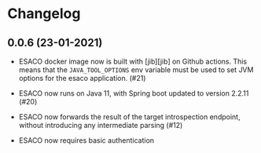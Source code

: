 # Changelog

## 0.0.6 (23-01-2021)

- ESACO docker image now is built with [jib][jib] on Github actions. This
  means that the `JAVA_TOOL_OPTIONS` env variable must be used to set JVM
  options for the esaco application. (#21)

- ESACO now runs on Java 11, with Spring boot updated to version 2.2.11 (#20)

- ESACO now forwards the result of the target introspection endpoint, without
  introducing any intermediate parsing (#12)

- ESACO now requires basic authentication
